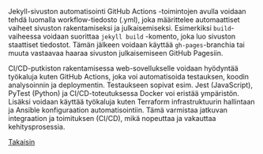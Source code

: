 Jekyll-sivuston automatisointi GitHub Actions -toimintojen avulla voidaan tehdä luomalla workflow-tiedosto (.yml), joka määrittelee automaattiset vaiheet sivuston rakentamiseksi ja julkaisemiseksi. Esimerkiksi `build`-vaiheessa voidaan suorittaa `jekyll build` -komento, joka luo sivuston staattiset tiedostot. Tämän jälkeen voidaan käyttää `gh-pages`-branchia tai muuta vastaavaa haaraa sivuston julkaisemiseen GitHub Pagesiin. 

CI/CD-putkiston rakentamisessa web-sovellukselle voidaan hyödyntää työkaluja kuten GitHub Actions, joka voi automatisoida testauksen, koodin analysoinnin ja deploymentin. Testaukseen sopivat esim. Jest (JavaScript), PyTest (Python) ja CI/CD-toteutuksessa Docker voi eristää ympäristön. Lisäksi voidaan käyttää työkaluja kuten Terraform infrastruktuurin hallintaan ja Ansible konfiguraation automatisointiin. Tämä varmistaa jatkuvan integraation ja toimituksen (CI/CD), mikä nopeuttaa ja vakauttaa kehitysprosessia.

[Takaisin](/vko2/index.md)
